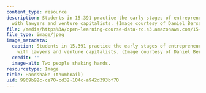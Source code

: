 ```yaml
---
content_type: resource
description: Students in 15.391 practice the early stages of entrepreneurship by working
  with lawyers and venture capitalists. (Image courtesy of Daniel Bersak.)
file: /media/https%3A/open-learning-course-data-rc.s3.amazonaws.com/15-391-early-stage-capital-fall-2010/9969b92cce70cd32104ca942d393bf70_15-391f10-th.jpg
file_type: image/jpeg
image_metadata:
  caption: Students in 15.391 practice the early stages of entrepreneurship by working
    with lawyers and venture capitalists. (Image courtesy of Daniel Bersak.)
  credit: ''
  image-alt: Two people shaking hands.
resourcetype: Image
title: Handshake (thumbnail)
uid: 9969b92c-ce70-cd32-104c-a942d393bf70
---
```

